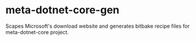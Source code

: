 # meta-dotnet-core-gen
Scapes Microsoft's download website and generates bitbake recipe files for meta-dotnet-core project.

